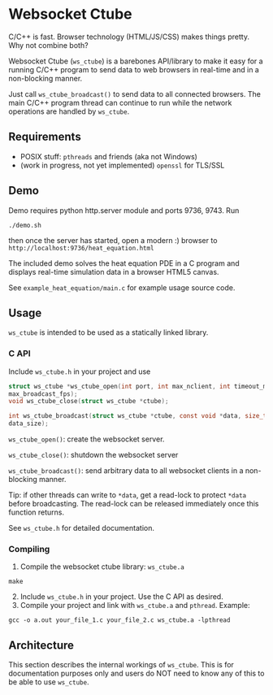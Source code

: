 # Websocket Ctube
C/C++ is fast. Browser technology (HTML/JS/CSS) makes things pretty. Why not
combine both?

Websocket Ctube (`ws_ctube`) is a barebones API/library to make it easy for a
running C/C++ program to send data to web browsers in real-time and in a
non-blocking manner.

Just call `ws_ctube_broadcast()` to send data to all connected browsers. The
main C/C++ program thread can continue to run while the network operations are
handled by `ws_ctube`.

## Requirements
* POSIX stuff: `pthreads` and friends (aka not Windows)
* (work in progress, not yet implemented) `openssl` for TLS/SSL

## Demo
Demo requires python http.server module and ports 9736, 9743. Run
```shell
./demo.sh
```
then once the server has started, open a modern :) browser to
`http://localhost:9736/heat_equation.html`

The included demo solves the heat equation PDE in a C program and displays real-time
simulation data in a browser HTML5 canvas.

See `example_heat_equation/main.c` for example usage source code.

## Usage
`ws_ctube` is intended to be used as a statically linked library.

### C API
Include `ws_ctube.h` in your project and use
```C
struct ws_ctube *ws_ctube_open(int port, int max_nclient, int timeout_ms, double
max_broadcast_fps);
void ws_ctube_close(struct ws_ctube *ctube);

int ws_ctube_broadcast(struct ws_ctube *ctube, const void *data, size_t
data_size);
```
`ws_ctube_open()`: create the websocket server.

`ws_ctube_close()`: shutdown the websocket server

`ws_ctube_broadcast()`: send arbitrary data to all websocket clients in a
non-blocking manner.

Tip: if other threads can write to `*data`, get a read-lock to protect `*data`
before broadcasting. The read-lock can be released immediately once this
function returns.


See `ws_ctube.h` for detailed documentation.

### Compiling
1. Compile the websocket ctube library: `ws_ctube.a`
```shell
make
```
2. Include `ws_ctube.h` in your project. Use the C API as desired.
3. Compile your project and link with `ws_ctube.a` and `pthread`. Example:
```shell
gcc -o a.out your_file_1.c your_file_2.c ws_ctube.a -lpthread
```

## Architecture
This section describes the internal workings of `ws_ctube`. This is for
documentation purposes only and users do NOT need to know any of this to be able
to use `ws_ctube`.
